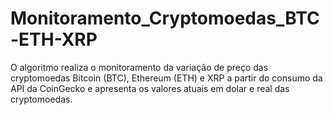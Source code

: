 # Monitoramento_Cryptomoedas_BTC-ETH-XRP
O algoritmo realiza o monitoramento da variação de preço das cryptomoedas Bitcoin (BTC), Ethereum (ETH) e XRP a partir do consumo da API da CoinGecko e apresenta os valores atuais em dolar e real das cryptomoedas.
